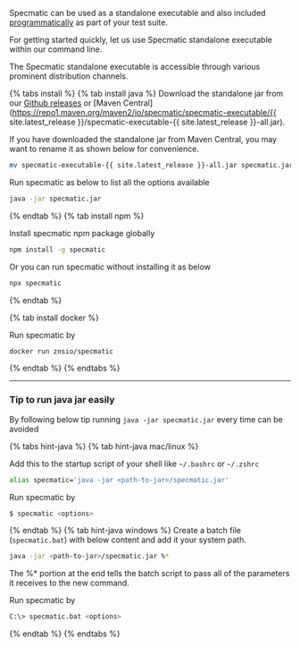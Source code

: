 Specmatic can be used as a standalone executable and also included [programmatically](https://specmatic.in/documentation/service_virtualization_tutorial.html#programmatically-starting-stub-server-within-tests) as part of your test suite.

For getting started quickly, let us use Specmatic standalone executable within our command line.

The Specmatic standalone executable is accessible through various prominent distribution channels.

{% tabs install %}
{% tab install java %}
Download the standalone jar from our [Github releases](<https://github.com/znsio/specmatic/releases/download/{{ site.latest_release }}/specmatic.jar>) or [Maven Central](https://repo1.maven.org/maven2/io/specmatic/specmatic-executable/{{ site.latest_release }}/specmatic-executable-{{ site.latest_release }}-all.jar).

If you have downloaded the standalone jar from Maven Central, you may want to rename it as shown below for convenience.

```bash
mv specmatic-executable-{{ site.latest_release }}-all.jar specmatic.jar
```

Run specmatic as below to list all the options available
```bash
java -jar specmatic.jar
```
{% endtab %}
{% tab install npm %}

Install specmatic npm package globally

``` bash
npm install -g specmatic
```

Or you can run specmatic without installing it as below

``` bash
npx specmatic
```
{% endtab %}

{% tab install docker %}

Run specmatic by

``` bash
docker run znsio/specmatic
```

{% endtab %}
{% endtabs %}

---
### Tip to run java jar easily

By following below tip running `java -jar specmatic.jar` every time can be avoided

{% tabs hint-java %}
{% tab hint-java mac/linux %}

Add this to the startup script of your shell like `~/.bashrc` or `~/.zshrc`

``` bash
alias specmatic='java -jar <path-to-jar>/specmatic.jar'
```

Run specmatic by

``` bash
$ specmatic <options>
```
{% endtab %}
{% tab hint-java windows %}
Create a batch file (`specmatic.bat`) with below content and add it your system path.

```  bash
java -jar <path-to-jar>/specmatic.jar %*
```
The %* portion at the end tells the batch script to pass all of the parameters it receives to the new command.

Run specmatic by

``` bash
C:\> specmatic.bat <options>
```
{% endtab %}
{% endtabs %}
